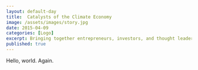```yaml
---
layout: default-day
title:  Catalysts of the Climate Economy
image: /assets/images/story.jpg
date: 2015-04-09
categories: [Logo]
excerpt: Bringing together entrepreneurs, investors, and thought leaders from around the U.S. for the most significant event addressing climate change in Vermont's history.
published: true
---
```


Hello, world. Again.